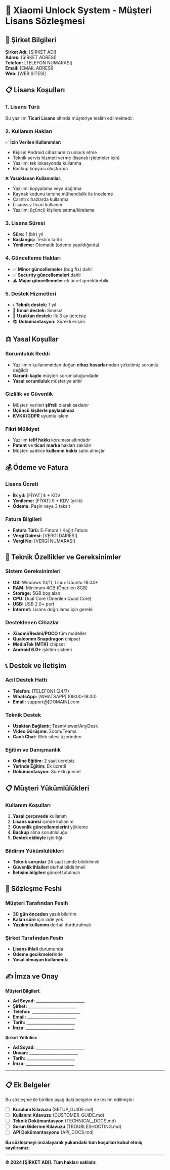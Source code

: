 # 📄 Xiaomi Unlock System - Müşteri Lisans Sözleşmesi

## 🏢 Şirket Bilgileri
**Şirket Adı:** [ŞİRKET ADI]  
**Adres:** [ŞİRKET ADRESİ]  
**Telefon:** [TELEFON NUMARASI]  
**Email:** [EMAIL ADRESİ]  
**Web:** [WEB SİTESİ]  

## 📋 Lisans Koşulları

### 1. Lisans Türü
Bu yazılım **Ticari Lisans** altında müşteriye teslim edilmektedir.

### 2. Kullanım Hakları
✅ **İzin Verilen Kullanımlar:**
- Kişisel Android cihazlarınızı unlock etme
- Teknik servis hizmeti verme (lisanslı işletmeler için)
- Yazılımı tek lokasyonda kullanma
- Backup kopyası oluşturma

❌ **Yasaklanan Kullanımlar:**
- Yazılımı kopyalama veya dağıtma
- Kaynak kodunu tersine mühendislik ile inceleme
- Çalıntı cihazlarda kullanma
- Lisanssız ticari kullanım
- Yazılımı üçüncü kişilere satma/kiralama

### 3. Lisans Süresi
- **Süre:** 1 (bir) yıl
- **Başlangıç:** Teslim tarihi
- **Yenileme:** Otomatik (ödeme yapıldığında)

### 4. Güncelleme Hakları
- ✅ **Minor güncellemeler** (bug fix) dahil
- ✅ **Security güncellemeleri** dahil  
- ⚠️ **Major güncellemeler** ek ücret gerektirebilir

### 5. Destek Hizmetleri
- 📞 **Teknik destek:** 1 yıl
- 📧 **Email destek:** Sınırsız
- 🔧 **Uzaktan destek:** İlk 3 ay ücretsiz
- 📚 **Dokümantasyon:** Sürekli erişim

## ⚖️ Yasal Koşullar

### Sorumluluk Reddi
- Yazılımın kullanımından doğan **cihaz hasarları**ndan şirketimiz sorumlu değildir
- **Garanti kaybı** müşteri sorumluluğundadır
- **Yasal sorumluluk** müşteriye aittir

### Gizlilik ve Güvenlik
- Müşteri verileri **şifreli** olarak saklanır
- **Üçüncü kişilerle paylaşılmaz**
- **KVKK/GDPR** uyumlu işlem

### Fikri Mülkiyet
- Yazılım **telif hakkı** koruması altındadır
- **Patent** ve **ticari marka** hakları saklıdır
- Müşteri sadece **kullanım hakkı** satın almıştır

## 💰 Ödeme ve Fatura

### Lisans Ücreti
- **İlk yıl:** [FİYAT] ₺ + KDV
- **Yenileme:** [FİYAT] ₺ + KDV (yıllık)
- **Ödeme:** Peşin veya 3 taksit

### Fatura Bilgileri
- **Fatura Türü:** E-Fatura / Kağıt Fatura
- **Vergi Dairesi:** [VERGİ DAİRESİ]
- **Vergi No:** [VERGİ NUMARASI]

## 🔧 Teknik Özellikler ve Gereksinimler

### Sistem Gereksinimleri
- **OS:** Windows 10/11, Linux Ubuntu 18.04+
- **RAM:** Minimum 4GB (Önerilen 8GB)
- **Storage:** 5GB boş alan
- **CPU:** Dual Core (Önerilen Quad Core)
- **USB:** USB 2.0+ port
- **İnternet:** Lisans doğrulama için gerekli

### Desteklenen Cihazlar
- **Xiaomi/Redmi/POCO** tüm modeller
- **Qualcomm Snapdragon** chipset
- **MediaTek (MTK)** chipset
- **Android 6.0+** işletim sistemi

## 📞 Destek ve İletişim

### Acil Destek Hattı
- **Telefon:** [TELEFON] (24/7)
- **WhatsApp:** [WHATSAPP] (09:00-18:00)
- **Email:** support@[DOMAIN].com

### Teknik Destek
- **Uzaktan Bağlantı:** TeamViewer/AnyDesk
- **Video Görüşme:** Zoom/Teams
- **Canlı Chat:** Web sitesi üzerinden

### Eğitim ve Danışmanlık
- **Online Eğitim:** 2 saat ücretsiz
- **Yerinde Eğitim:** Ek ücretli
- **Dokümantasyon:** Sürekli güncel

## 📋 Müşteri Yükümlülükleri

### Kullanım Koşulları
1. **Yasal çerçevede** kullanım
2. **Lisans süresi** içinde kullanım
3. **Güvenlik güncellemelerini** yükleme
4. **Backup** alma sorumluluğu
5. **Destek ekibiyle** işbirliği

### Bildirim Yükümlülükleri
- **Teknik sorunlar** 24 saat içinde bildirilmeli
- **Güvenlik ihlalleri** derhal bildirilmeli
- **İletişim bilgileri** güncel tutulmalı

## 🔄 Sözleşme Feshi

### Müşteri Tarafından Fesih
- **30 gün önceden** yazılı bildirim
- **Kalan süre** için iade yok
- **Yazılım kullanımı** derhal durdurulmalı

### Şirket Tarafından Fesih
- **Lisans ihlali** durumunda
- **Ödeme gecikmeleri**nde
- **Yasal olmayan kullanım**da

## ✍️ İmza ve Onay

**Müşteri Bilgileri:**
- **Ad Soyad:** ________________________
- **Şirket:** ________________________
- **Telefon:** ________________________
- **Email:** ________________________
- **Tarih:** ________________________
- **İmza:** ________________________

**Şirket Yetkilisi:**
- **Ad Soyad:** ________________________
- **Ünvan:** ________________________
- **Tarih:** ________________________
- **İmza:** ________________________

---

## 📋 Ek Belgeler

Bu sözleşme ile birlikte aşağıdaki belgeler de teslim edilmiştir:

- [ ] **Kurulum Kılavuzu** (SETUP_GUIDE.md)
- [ ] **Kullanım Kılavuzu** (CUSTOMER_GUIDE.md)
- [ ] **Teknik Dokümantasyon** (TECHNICAL_DOCS.md)
- [ ] **Sorun Giderme Kılavuzu** (TROUBLESHOOTING.md)
- [ ] **API Dokümantasyonu** (API_DOCS.md)

**Bu sözleşmeyi imzalayarak yukarıdaki tüm koşulları kabul etmiş sayılırsınız.**

---

**© 2024 [ŞİRKET ADI]. Tüm hakları saklıdır.**
